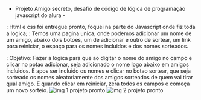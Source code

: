 - Projeto Amigo secreto, desafio de código  de lógica de programação javascript do alura - 

: Html e css foi entregue pronto, foquei na parte do Javascript onde fiz toda a logica;
: Temos uma pagina unica, onde podemos adicionar um nome de um amigo, abaixo dois botoes, um de adicionar e outro de sortear, um link para reiniciar, o espaço para os nomes incluidos e dos nomes sorteados.

: Objetivo: Fazer a lógica para que ao digitar o nome do amigo no campo e clicar no potao adicionar, seja adicionado o nome logo abaixo em amigos incluidos. E apos ser incluido os nomes e clicar no botao sortear, que seja sorteado os nomes aleatoriamente dos amigos sorteados de quem vai tirar qual amigo. E quando clicar em reiniciar, zera todos os campos e começa um novo sorteio. 
![img 1 projeto pronto](https://github.com/user-attachments/assets/8d3b5090-1698-4af2-96a7-a6da70d7d9c0)
![img 2 projeto pronto](https://github.com/user-attachments/assets/16d97201-6e56-4119-8670-b848ac1cf106)
